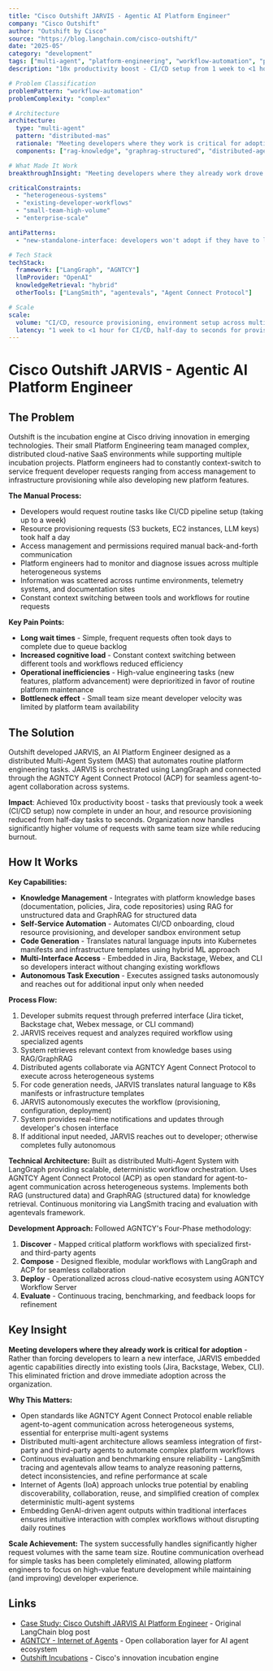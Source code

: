 ```yaml
---
title: "Cisco Outshift JARVIS - Agentic AI Platform Engineer"
company: "Cisco Outshift"
author: "Outshift by Cisco"
source: "https://blog.langchain.com/cisco-outshift/"
date: "2025-05"
category: "development"
tags: ["multi-agent", "platform-engineering", "workflow-automation", "production"]
description: "10x productivity boost - CI/CD setup from 1 week to <1 hour, resource provisioning from half-day to seconds"

# Problem Classification
problemPattern: "workflow-automation"
problemComplexity: "complex"

# Architecture
architecture:
  type: "multi-agent"
  pattern: "distributed-mas"
  rationale: "Meeting developers where they work is critical for adoption - embedded in existing tools (Jira, Backstage, Webex, CLI) to eliminate friction and drive immediate use"
  components: ["rag-knowledge", "graphrag-structured", "distributed-agents", "agent-connect-protocol"]

# What Made It Work
breakthroughInsight: "Meeting developers where they already work drove adoption - embedding agentic capabilities in existing tools (Jira, Backstage, Webex, CLI) eliminated friction of learning new interfaces"

criticalConstraints:
  - "heterogeneous-systems"
  - "existing-developer-workflows"
  - "small-team-high-volume"
  - "enterprise-scale"

antiPatterns:
  - "new-standalone-interface: developers won't adopt if they have to learn new tools"

# Tech Stack
techStack:
  framework: ["LangGraph", "AGNTCY"]
  llmProvider: "OpenAI"
  knowledgeRetrieval: "hybrid"
  otherTools: ["LangSmith", "agentevals", "Agent Connect Protocol"]

# Scale
scale:
  volume: "CI/CD, resource provisioning, environment setup across multiple projects"
  latency: "1 week to <1 hour for CI/CD, half-day to seconds for provisioning"
---
```


# Cisco Outshift JARVIS - Agentic AI Platform Engineer

## The Problem

Outshift is the incubation engine at Cisco driving innovation in emerging technologies. Their small Platform Engineering team managed complex, distributed cloud-native SaaS environments while supporting multiple incubation projects. Platform engineers had to constantly context-switch to service frequent developer requests ranging from access management to infrastructure provisioning while also developing new platform features.

**The Manual Process:**
- Developers would request routine tasks like CI/CD pipeline setup (taking up to a week)
- Resource provisioning requests (S3 buckets, EC2 instances, LLM keys) took half a day
- Access management and permissions required manual back-and-forth communication
- Platform engineers had to monitor and diagnose issues across multiple heterogeneous systems
- Information was scattered across runtime environments, telemetry systems, and documentation sites
- Constant context switching between tools and workflows for routine requests

**Key Pain Points:**
- **Long wait times** - Simple, frequent requests often took days to complete due to queue backlog
- **Increased cognitive load** - Constant context switching between different tools and workflows reduced efficiency
- **Operational inefficiencies** - High-value engineering tasks (new features, platform advancement) were deprioritized in favor of routine platform maintenance
- **Bottleneck effect** - Small team size meant developer velocity was limited by platform team availability

## The Solution

Outshift developed JARVIS, an AI Platform Engineer designed as a distributed Multi-Agent System (MAS) that automates routine platform engineering tasks. JARVIS is orchestrated using LangGraph and connected through the AGNTCY Agent Connect Protocol (ACP) for seamless agent-to-agent collaboration across systems.

**Impact**: Achieved 10x productivity boost - tasks that previously took a week (CI/CD setup) now complete in under an hour, and resource provisioning reduced from half-day tasks to seconds. Organization now handles significantly higher volume of requests with same team size while reducing burnout.

## How It Works

**Key Capabilities:**
- **Knowledge Management** - Integrates with platform knowledge bases (documentation, policies, Jira, code repositories) using RAG for unstructured data and GraphRAG for structured data
- **Self-Service Automation** - Automates CI/CD onboarding, cloud resource provisioning, and developer sandbox environment setup
- **Code Generation** - Translates natural language inputs into Kubernetes manifests and infrastructure templates using hybrid ML approach
- **Multi-Interface Access** - Embedded in Jira, Backstage, Webex, and CLI so developers interact without changing existing workflows
- **Autonomous Task Execution** - Executes assigned tasks autonomously and reaches out for additional input only when needed

**Process Flow:**
1. Developer submits request through preferred interface (Jira ticket, Backstage chat, Webex message, or CLI command)
2. JARVIS receives request and analyzes required workflow using specialized agents
3. System retrieves relevant context from knowledge bases using RAG/GraphRAG
4. Distributed agents collaborate via AGNTCY Agent Connect Protocol to execute across heterogeneous systems
5. For code generation needs, JARVIS translates natural language to K8s manifests or infrastructure templates
6. JARVIS autonomously executes the workflow (provisioning, configuration, deployment)
7. System provides real-time notifications and updates through developer's chosen interface
8. If additional input needed, JARVIS reaches out to developer; otherwise completes fully autonomous

**Technical Architecture:** Built as distributed Multi-Agent System with LangGraph providing scalable, deterministic workflow orchestration. Uses AGNTCY Agent Connect Protocol (ACP) as open standard for agent-to-agent communication across heterogeneous systems. Implements both RAG (unstructured data) and GraphRAG (structured data) for knowledge retrieval. Continuous monitoring via LangSmith tracing and evaluation with agentevals framework.

**Development Approach:** Followed AGNTCY's Four-Phase methodology:
1. **Discover** - Mapped critical platform workflows with specialized first- and third-party agents
2. **Compose** - Designed flexible, modular workflows with LangGraph and ACP for seamless collaboration
3. **Deploy** - Operationalized across cloud-native ecosystem using AGNTCY Workflow Server
4. **Evaluate** - Continuous tracing, benchmarking, and feedback loops for refinement

## Key Insight

**Meeting developers where they already work is critical for adoption** - Rather than forcing developers to learn a new interface, JARVIS embedded agentic capabilities directly into existing tools (Jira, Backstage, Webex, CLI). This eliminated friction and drove immediate adoption across the organization.

**Why This Matters:**
- Open standards like AGNTCY Agent Connect Protocol enable reliable agent-to-agent communication across heterogeneous systems, essential for enterprise multi-agent systems
- Distributed multi-agent architecture allows seamless integration of first-party and third-party agents to automate complex platform workflows
- Continuous evaluation and benchmarking ensure reliability - LangSmith tracing and agentevals allow teams to analyze reasoning patterns, detect inconsistencies, and refine performance at scale
- Internet of Agents (IoA) approach unlocks true potential by enabling discoverability, collaboration, reuse, and simplified creation of complex deterministic multi-agent systems
- Embedding GenAI-driven agent outputs within traditional interfaces ensures intuitive interaction with complex workflows without disrupting daily routines

**Scale Achievement:** The system successfully handles significantly higher request volumes with the same team size. Routine communication overhead for simple tasks has been completely eliminated, allowing platform engineers to focus on high-value feature development while maintaining (and improving) developer experience.

## Links

- [Case Study: Cisco Outshift JARVIS AI Platform Engineer](https://blog.langchain.com/cisco-outshift/) - Original LangChain blog post
- [AGNTCY - Internet of Agents](https://agntcy.org) - Open collaboration layer for AI agent ecosystem
- [Outshift Incubations](https://outshift.cisco.com/) - Cisco's innovation incubation engine
